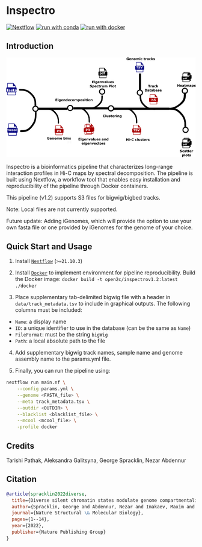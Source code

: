 # Inspectro 

[![Nextflow](https://img.shields.io/badge/nextflow%20DSL2-%E2%89%A521.10.3-23aa62.svg)](https://www.nextflow.io/)
[![run with conda](http://img.shields.io/badge/run%20with-conda-3EB049?labelColor=000000&logo=anaconda)](https://docs.conda.io/en/latest/)
[![run with docker](https://img.shields.io/badge/run%20with-docker-0db7ed?labelColor=000000&logo=docker)](https://www.docker.com/)


## Introduction

![Diagram of Inspectro pipeline](/assets/inspectro_subway_map.png)

Inspectro is a bioinformatics pipeline that characterizes long-range interaction profiles in Hi-C maps by spectral decomposition. The pipeline is built using Nextflow, a workflow tool that enables easy installation and reproducibility of the pipeline through Docker containers. 

This pipeline (v1.2) supports S3 files for bigwig/bigbed tracks.

Note: Local files are not currently supported.

Future update: Adding iGenomes, which will provide the option to use your own fasta file or one provided by iGenomes for the genome of your choice.
 
## Quick Start and Usage

1. Install [`Nextflow`](https://www.nextflow.io/docs/latest/getstarted.html#installation) (`>=21.10.3`)

2. Install [`Docker`](https://docs.docker.com/engine/installation/) to implement environment for pipeline reproducibility.
Build the Docker image: `docker build -t open2c/inspectrov1.2:latest ./docker`

3. Place supplementary tab-delimited bigwig file with a header in `data/track_metadata.tsv` to include in graphical outputs. The following columns must be included:

* `Name`: a display name
* `ID`: a unique identifier to use in the database (can be the same as `Name`)
* `FileFormat`: must be the string `bigWig`
* `Path`: a local absolute path to the file

4. Add supplementary bigwig track names, sample name and genome assembly name to the params.yml file.

5. Finally, you can run the pipeline using:

  ```bash
  nextflow run main.nf \
      --config params.yml \
      --genome <FASTA_file> \
      --meta track_metadata.tsv \
      --outdir <OUTDIR> \
      --blacklist <blacklist_file> \
      --mcool <mcool_file> \
      -profile docker
  ```

## Credits
Tarishi Pathak, Aleksandra Galitsyna, George Spracklin, Nezar Abdennur

## Citation

```bibtex
@article{spracklin2022diverse,
  title={Diverse silent chromatin states modulate genome compartmentalization and loop extrusion barriers},
  author={Spracklin, George and Abdennur, Nezar and Imakaev, Maxim and Chowdhury, Neil and Pradhan, Sriharsa and Mirny, Leonid A and Dekker, Job},
  journal={Nature Structural \& Molecular Biology},
  pages={1--14},
  year={2022},
  publisher={Nature Publishing Group}
}
```
